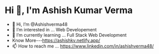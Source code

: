  #         Hi 👏, I'm Ashish Kumar Verma




- 👋 Hi, I’m @Ashishverma48
- 👀 I’m interested in ... Web Developement
- 🌱 I’m currently learning ... Full Stack Web Development
-  Know More---https://ashishkv.netlify.app/
- 📫 How to reach me ... https://www.linkedin.com/in/ashishverma48/

<!---
Ashishverma48/Ashishverma48 is a ✨ special ✨ repository because its `README.md` (this file) appears on your GitHub profile.
You can click the Preview link to take a look at your changes.
--->
